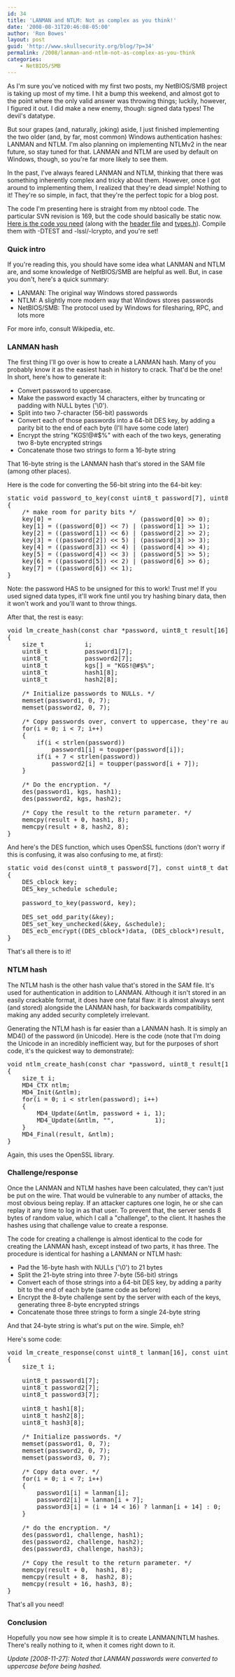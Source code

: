 ```yaml
---
id: 34
title: 'LANMAN and NTLM: Not as complex as you think!'
date: '2008-08-31T20:46:08-05:00'
author: 'Ron Bowes'
layout: post
guid: 'http://www.skullsecurity.org/blog/?p=34'
permalink: /2008/lanman-and-ntlm-not-as-complex-as-you-think
categories:
    - NetBIOS/SMB
---
```


As I'm sure you've noticed with my first two posts, my NetBIOS/SMB project is taking up most of my time. I hit a bump this weekend, and almost got to the point where the only valid answer was throwing things; luckily, however, I figured it out. I did make a new enemy, though: signed data types! The devil's datatype. 
<!--more-->
But sour grapes (and, naturally, joking) aside, I just finished implementing the two older (and, by far, most common) Windows authentication hashes: LANMAN and NTLM. I'm also planning on implementing NTLMv2 in the near future, so stay tuned for that. LANMAN and NTLM are used by default on Windows, though, so you're far more likely to see them. 

In the past, I've always feared LANMAN and NTLM, thinking that there was something inherently complex and tricky about them. However, once I got around to implementing them, I realized that they're dead simple! Nothing to it! They're so simple, in fact, that they're the perfect topic for a blog post. 

The code I'm presenting here is straight from my nbtool code. The particular SVN revision is 169, but the code should basically be static now. <a href='http://svn.skullsecurity.org:81/ron/security/nbtool/crypto.c'>Here is the code you need</a> (along with the <a href='http://svn.skullsecurity.org:81/ron/security/nbtool/crypto.h'>header file</a> and <a href='http://svn.skullsecurity.org:81/ron/security/nbtool/types.h'>types.h</a>). Compile them with -DTEST and -lssl/-lcrypto, and you're set! 

<h3>Quick intro</h3>
If you're reading this, you should have some idea what LANMAN and NTLM are, and some knowledge of NetBIOS/SMB are helpful as well. But, in case you don't, here's a quick summary:
<ul>
<li>LANMAN: The original way Windows stored passwords</li>
<li>NTLM: A slightly more modern way that Windows stores passwords</li>
<li>NetBIOS/SMB: The protocol used by Windows for filesharing, RPC, and lots more</li>
</ul>

For more info, consult Wikipedia, etc. 

<h3>LANMAN hash</h3>
The first thing I'll go over is how to create a LANMAN hash. Many of you probably know it as the easiest hash in history to crack. That'd be the one! In short, here's how to generate it:
<ul>
<li>Convert password to uppercase.</li>
<li>Make the password exactly 14 characters, either by truncating or padding with NULL bytes ('\0').</li>
<li>Split into two 7-character (56-bit) passwords</li>
<li>Convert each of those passwords into a 64-bit DES key, by adding a parity bit to the end of each byte (I'll have some code later)</li>
<li>Encrypt the string "KGS!@#$%" with each of the two keys, generating two 8-byte encrypted strings</li>
<li>Concatenate those two strings to form a 16-byte string</li>
</ul>
That 16-byte string is the LANMAN hash that's stored in the SAM file (among other places). 

Here is the code for converting the 56-bit string into the 64-bit key:
<pre>static void password_to_key(const uint8_t password[7], uint8_t key[8])
{
    /* make room for parity bits */
    key[0] =                        (password[0] >> 0);
    key[1] = ((password[0]) << 7) | (password[1] >> 1);
    key[2] = ((password[1]) << 6) | (password[2] >> 2);
    key[3] = ((password[2]) << 5) | (password[3] >> 3);
    key[4] = ((password[3]) << 4) | (password[4] >> 4);
    key[5] = ((password[4]) << 3) | (password[5] >> 5);
    key[6] = ((password[5]) << 2) | (password[6] >> 6);
    key[7] = ((password[6]) << 1);
}
</pre>
Note: the password HAS to be unsigned for this to work! Trust me! If you used signed data types, it'll work fine until you try hashing binary data, then it won't work and you'll want to throw things. 

After that, the rest is easy:
<pre>void lm_create_hash(const char *password, uint8_t result[16])
{   
    size_t           i;
    uint8_t          password1[7];
    uint8_t          password2[7];
    uint8_t          kgs[] = "KGS!@#$%";
    uint8_t          hash1[8];
    uint8_t          hash2[8];

    /* Initialize passwords to NULLs. */
    memset(password1, 0, 7);  
    memset(password2, 0, 7);

    /* Copy passwords over, convert to uppercase, they're automatically padded with NULLs. */
    for(i = 0; i < 7; i++)
    {
        if(i < strlen(password))
            password1[i] = toupper(password[i]);
        if(i + 7 < strlen(password))
            password2[i] = toupper(password[i + 7]);
    }

    /* Do the encryption. */
    des(password1, kgs, hash1);
    des(password2, kgs, hash2);

    /* Copy the result to the return parameter. */
    memcpy(result + 0, hash1, 8);
    memcpy(result + 8, hash2, 8);
}
</pre>

And here's the DES function, which uses OpenSSL functions (don't worry if this is confusing, it was also confusing to me, at first):
<pre>static void des(const uint8_t password[7], const uint8_t data[8], uint8_t result[])
{   
    DES_cblock key;
    DES_key_schedule schedule;

    password_to_key(password, key);

    DES_set_odd_parity(&key);
    DES_set_key_unchecked(&key, &schedule);
    DES_ecb_encrypt((DES_cblock*)data, (DES_cblock*)result, &schedule, DES_ENCRYPT);
}  </pre>

That's all there is to it! 

<h3>NTLM hash</h3>
The NTLM hash is the other hash value that's stored in the SAM file. It's used for authentication in addition to LANMAN. Although it isn't stored in an easily crackable format, it does have one fatal flaw: it is almost always sent (and stored) alongside the LANMAN hash, for backwards compatibility, making any added security completely irrelevant. 

Generating the NTLM hash is far easier than a LANMAN hash. It is simply an MD4() of the password (in Unicode). Here is the code (note that I'm doing the Unicode in an incredibly inefficient way, but for the purposes of short code, it's the quickest way to demonstrate):
<pre>void ntlm_create_hash(const char *password, uint8_t result[16])
{
    size_t i;
    MD4_CTX ntlm;
    MD4_Init(&ntlm);
    for(i = 0; i < strlen(password); i++)
    {
        MD4_Update(&ntlm, password + i, 1);
        MD4_Update(&ntlm, "",           1);
    }  
    MD4_Final(result, &ntlm);
}
</pre>
Again, this uses the OpenSSL library. 

<h3>Challenge/response</h3>
Once the LANMAN and NTLM hashes have been calculated, they can't just be put on the wire. That would be vulnerable to any number of attacks, the most obvious being replay. If an attacker captures one login, he or she can replay it any time to log in as that user. To prevent that, the server sends 8 bytes of random value, which I call a "challenge", to the client. It hashes the hashes using that challenge value to create a response. 

The code for creating a challenge is almost identical to the code for creating the LANMAN hash, except instead of two parts, it has three. The procedure is identical for hashing a LANMAN or NTLM hash:
<ul>
<li>Pad the 16-byte hash with NULLs ('\0') to 21 bytes</li>
<li>Split the 21-byte string into three 7-byte (56-bit) strings</li>
<li>Convert each of those strings into a 64-bit DES key, by adding a parity bit to the end of each byte (same code as before)</li>
<li>Encrypt the 8-byte challenge sent by the server with each of the keys, generating three 8-byte encrypted strings</li>
<li>Concatenate those three strings to form a single 24-byte string</li>
</ul>

And that 24-byte string is what's put on the wire. Simple, eh?

Here's some code:
<pre>
void lm_create_response(const uint8_t lanman[16], const uint8_t challenge[8], uint8_t result[24])
{
    size_t i;

    uint8_t password1[7];
    uint8_t password2[7];
    uint8_t password3[7];

    uint8_t hash1[8];
    uint8_t hash2[8];
    uint8_t hash3[8];

    /* Initialize passwords. */
    memset(password1, 0, 7);
    memset(password2, 0, 7);
    memset(password3, 0, 7);

    /* Copy data over. */
    for(i = 0; i < 7; i++)
    {
        password1[i] = lanman[i];
        password2[i] = lanman[i + 7];
        password3[i] = (i + 14 < 16) ? lanman[i + 14] : 0;
    }

    /* do the encryption. */
    des(password1, challenge, hash1);
    des(password2, challenge, hash2);
    des(password3, challenge, hash3); 

    /* Copy the result to the return parameter. */
    memcpy(result + 0,  hash1, 8);
    memcpy(result + 8,  hash2, 8);
    memcpy(result + 16, hash3, 8);
}
</pre>

That's all you need! 

<h3>Conclusion</h3>
Hopefully you now see how simple it is to create LANMAN/NTLM hashes. There's really nothing to it, when it comes right down to it. 

<em>Update [2008-11-27]: Noted that LANMAN passwords were converted to uppercase before being hashed. </em>
